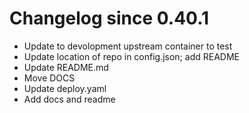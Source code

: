 # Changelog since 0.40.1
- Update to devolopment upstream container to test 
- Update location of repo in config.json; add README 
- Update README.md 
- Move DOCS 
- Update deploy.yaml 
- Add docs and readme 
